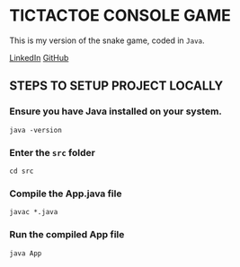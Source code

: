 # TICTACTOE CONSOLE GAME

This is my version of the snake game, coded in `Java`. 

[LinkedIn](www.linkedin.com/in/victor-wariboko-west-27787b233)
[GitHub](https://github.com/VictorWest)

## STEPS TO SETUP PROJECT LOCALLY
### Ensure you have Java installed on your system.
`java -version`

### Enter the `src` folder
`cd src`

### Compile the App.java file
`javac *.java`

### Run the compiled App file
`java App`
